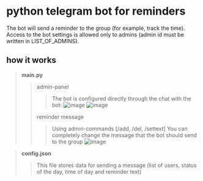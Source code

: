 # python telegram bot for reminders
The bot will send a reminder to the group (for example, track the time).  
Access to the bot settings is allowed only to admins (admin id must be written in LIST_OF_ADMINS).
## how it works

> **main.py**
> > admin-panel
> > > The bot is configured directly through the chat with the bot:
> > > ![image](https://user-images.githubusercontent.com/93093228/163984995-43251a61-a3d7-4270-bd0b-fed0375e3bf1.png)
> > > ![image](https://user-images.githubusercontent.com/93093228/163985157-695e2c21-1d5f-40b7-b281-db58e0323a41.png)
> >
> > reminder message  
> > > Using admin-commands [/add, /del, /settext]
> > > You can completely change the message that the bot should send to the group
> > > ![image](https://user-images.githubusercontent.com/93093228/163987018-3269ea16-7eae-4f34-911f-0c02b3a645b7.png)

> **config.json**
> > This file stores data for sending a message (list of users, status of the day, time of day and reminder text)

